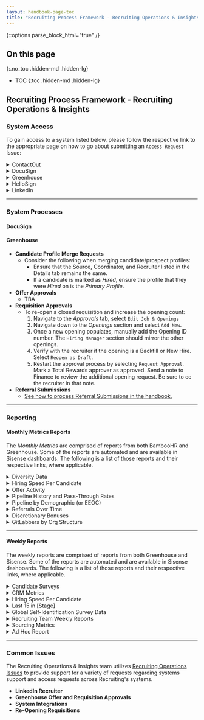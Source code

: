 ```yaml
---
layout: handbook-page-toc
title: "Recruiting Process Framework - Recruiting Operations & Insights"
---
```


{::options parse_block_html="true" /}

## On this page
{:.no_toc .hidden-md .hidden-lg}

- TOC
{:toc .hidden-md .hidden-lg}

## Recruiting Process Framework - Recruiting Operations & Insights

### System Access

To gain access to a system listed below, please follow the respective link to the appropriate page on how to go about submitting an `Access Request` Issue:

<details>
  <summary markdown='span'>
  ContactOut
  </summary>

Sourcing Team only - please contact the Sourcing Manager.

</details>

<details>
  <summary markdown='span'>
  DocuSign
  </summary>

C.E.S. and Sales Operations Team only - please contact the Recruiting Operations & Insights Team.

</details>

<details>
  <summary markdown='span'>
  Greenhouse
  </summary>

[See how to join Greenhouse in the handbook.](https://about.gitlab.com/handbook/hiring/greenhouse/#how-to-join-greenhouse)

</details>

<details>
  <summary markdown='span'>
  HelloSign
  </summary>

[See how to request a HelloSign account in the handbook.](https://about.gitlab.com/handbook/people-group/people-experience-team/#hellosign)

</details>

<details>
  <summary markdown='span'>
  LinkedIn
  </summary>

[See the LinkedIn Recruiter Seat Request process in the handbook.](https://about.gitlab.com/handbook/hiring/sourcing/#upgrading-your-linkedin-account)

</details>

----
### System Processes

#### DocuSign
#### Greenhouse
* **Candidate Profile Merge Requests**
   * Consider the following when merging candidate/prospect profiles:
      * Ensure that the Source, Coordinator, and Recruiter listed in the Details tab remains the same.
      * If a candidate is marked as *Hired*, ensure the profile that they were *Hired* on is the *Primary Profile*.
* **Offer Approvals**
    * TBA
* **Requisition Approvals**
    * To re-open a closed requisition and increase the opening count:
       1. Navigate to the *Approvals* tab, select `Edit Job & Openings`
       1. Navigate down to the *Openings* section and select `Add New`. 
       1. Once a new opening populates, manually add the Opening ID number. The `Hiring Manager` section should mirror the other openings.
       1. Verify with the recruiter if the opening is a Backfill or New Hire. Select `Reopen as Draft`.
       1. Restart the approval process by selecting `Request Approval`. Mark a Total Rewards approver as approved. Send a note to Finance to review the additional opening request. Be sure to cc the recruiter in that note.
* **Referral Submissions**
    * [See how to process Referral Submissions in the handbook.](https://about.gitlab.com/handbook/hiring/referral-operations/#transferring-referral-submissions-to-greenhouse)

----
### Reporting

#### Monthly Metrics Reports

The *Monthly Metrics* are comprised of reports from both BambooHR and Greenhouse. Some of the reports are automated and are available in Sisense dashboards. The following is a list of those reports and their respective links, where applicable.

<details>
  <summary markdown='span'>
  Diversity Data
  </summary>

* **System**: BambooHR
* **Instructions**: Pull and export the report into a *private* Google Sheet. **Add** a column for `Region` next to `Country` and assign the appropriate region (e.g. APAC, EMEA, LATAM, or NORAM) formulaically. **Create** a pivot table to record the following information: Age, Country, Ethnicity, Gender, and Region. This data is used to update the [Identity Data](https://about.gitlab.com/company/culture/inclusion/identity-data/) page.

</details>

<details>
  <summary markdown='span'>
  Hiring Speed Per Candidate
  </summary>

* **System**: Greenhouse
* **Filters**: Job Status = All; Departments = All Departments; Check "Include Migrated Candidates"
* **Instructions**: Pull and export the report into the *Monthly Metrics* sheet. Filter the report to the desired month and **add** a column for `Time to Accept`. Using the `DATEDIF` function, calculate the *Applied On Date* to the *Accepted Date* measuring days.

</details>

<details>
  <summary markdown='span'>
  Offer Activity
  </summary>

* **System**: Greenhouse
* **Filters**: Job Status = All; Departments = All Departments; Activity Date = Custom Range (enter the desired month); Check "Include Migrated Candidates"
* **Instructions**: Pull and export the report into the *Monthly Metrics* sheet. Sort the report by `Offers Rejected`. For every recorded rejected offer, verify the reasoning by searching the `Requisition ID` in Greenhouse. Go to the `Candidates` tab, select all candidate statuses, then set Stage = Offer in the Jobs dropdown. Click into the profile to verify the reasoning for the rejected offer. If **no** reasoning is provided, or if clarification is needed, @-mention the responsible Recruiter.

</details>

<details>
  <summary markdown='span'>
  Pipeline History and Pass-Through Rates
  </summary>

* **System**: Greenhouse
* **Filters**: Rows = Stage; Job Status = All; Departments = All Departments; Group of Candidates = Candidates who applied during a specific date range; Application Date = Custom Range (enter the desired month); Check "Include Migrated Candidates"
* **Instructions**: Pull and export the report into the *Monthly Metrics* sheet.

</details>

<details>
  <summary markdown='span'>
  Pipeline by Demographic (or EEOC)
  </summary>

* **System**: Greenhouse
* **Filters**: Use Data From = Global Self-Identification Survey; Columns = Milestones; Job Status = All; Departments = All Departments; Group of Candidates = Candidates who applied during a specific date range; Application Date = Custom Range (enter the desired month); Check "Include Migrated Candidates"
* Instructions: Pull and export the report into the *Monthly Metrics* sheet.

</details>

<details>
  <summary markdown='span'>
  Referrals Over Time
  </summary>

* **System**: Greenhouse
* **Filters**: Rows = Department; Columns = Month; Job Status = All; Departments = All Departments; Date Applied  = Custom Range (enter the desired month)
* **Instructions**: Pull and export the report into the *Monthly Metrics* sheet.

</details>

<details>
  <summary markdown='span'>
  Discretionary Bonuses
  </summary>

* **System**: Sisense
* **Dashboard**: [Discretionary Bonuses Overview](https://app.periscopedata.com/app/gitlab/507956/Discretionary-Bonuses-Overview)

</details>

<details>
  <summary markdown='span'>
  GitLabbers by Org Structure
  </summary>

* **System**: Sisense
* **Dashboard**[GitLabbers by Org Structure](https://app.periscopedata.com/app/gitlab/512946/GitLabbers-by-Org-Structure)

</details>

----

#### Weekly Reports

The weekly reports are comprised of reports from both Greenhouse and Sisense. Some of the reports are automated and are available in Sisense dashboards. The following is a list of those reports and their respective links, where applicable.

<details>
  <summary markdown='span'>
  Candidate Surveys
  </summary>

* **System**: Greenhouse
* **Filters**: Submitted Between = Custom Range (enter the desired month);
* **Instructions**: Pull and export the report into the *Greenhouse ISAT* sheet.

</details>

<details>
  <summary markdown='span'>
  CRM Metrics
  </summary>

* **System*8: Greenhouse
* **Instructions**: Refresh the [Base] sheets, which are linked to Greenhouse via their *Google Sheets Connector*. Copy the data from the `[BASE] Prospect Conversion` and paste it into the `prospect_conversion_data` sheet, matching the existing columns. Filter the sheet by the `Converted to Candidate` column - remove "0" - then sort the sheet alphabetically by the `Prospect Pool` column. Combine all duplicates so that only aggregated pool information remains. Calculate the *Conversion Rate* (Converted to Candidate/Prospects in Pool/Stages) and use that information to update the `Historical Metrics` and `Pool Metrics` tabs. Secondly, copy the data from the `[Base] Prospecting Activity` sheet and paste that into the `prospecting_activity_data` sheet, matching the existing columns. Next, assign a *Role* to Recruiting Team Members **only** (e.g. *Recruiting Manager*, *Recruiter*, or *Sourcer*). Remove all "Blanks" from the `Role` column and calculate the *Conversion Rate (Converted to Candidate/Prospects Added). Reference that range when updating the chart on the `Historical Metrics` tab.

</details>

<details>
  <summary markdown='span'>
  Hiring Speed Per Candidate
  </summary>

* **System**: Greenhouse
* **Filters**: Job Status = All; Departments = All Departments; Check "Include Migrated Candidates"
* **Instructions**: Pull and export the report into the *Applies to Offer Accepts* sheet. Filter the report to the desired month and **add** a column for `Time to Accept`. Using the `DATEDIF` function, calculate the *Applied On Date* to the *Accepted Date* measuring days.

</details>

<details>
  <summary markdown='span'>
  Last 15 in [Stage]
  </summary>

* **System**: Greenhouse
* **Filters**: Job Status = Open; Status = Active; Departments = All Departments (select desired department if applicable); Stage = (select desired stage); Last Activity = (select desired date)
* **Instructions**: Pull and export the report into the **Last 15 in [Stage]** sheet. Include links to candidate Greenhouse profiles and a column for *Location Factor*.

</details>

<details>
  <summary markdown='span'>
  Global Self-Identification Survey Data
  </summary>

* **System**: Greenhouse
* **Instructions**:

</details>

<details>
  <summary markdown='span'>
  Recruiting Team Weekly Reports
  </summary>

* **System**: Greenhouse
* **Instructions**:

</details>

<details>
  <summary markdown='span'>
  Sourcing Metrics
  </summary>

* **System**: Greenhouse
* **Instructions**:

</details>

<details>
  <summary markdown='span'>
  Ad Hoc Report
  </summary>

* [Report Request](https://gitlab.com/gl-recruiting/operations/-/issues/new?issuable=Report%20Request)

</details>

----

### Common Issues
The Recruiting Operations & Insights team utilizes [Recruiting Operations Issues](https://gitlab.com/gl-recruiting/operations/-/issues) to provide support for a variety of requests regarding systems support and access requests across Recruiting's systems.

* **LinkedIn Recruiter**
* **Greenhouse Offer and Requisition Approvals**
* **System Integrations**
* **Re-Opening Requisitions**

